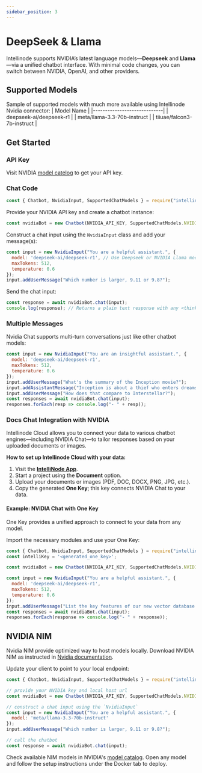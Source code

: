 ```yaml
---
sidebar_position: 3
---
```


# DeepSeek & Llama

Intellinode supports NVIDIA’s latest language models—**Deepseek** and **Llama**—via a unified chatbot interface. 
With minimal code changes, you can switch between NVIDIA, OpenAI, and other providers.

## Supported Models

Sample of supported models with much more available using Intellinode Nvidia connector:
| Model Name                  | 
|-----------------------------|
| deepseek-ai/deepseek-r1     |
| meta/llama-3.3-70b-instruct |
| tiiuae/falcon3-7b-instruct |


## Get Started

### API Key
Visit NVIDIA [model catelog](https://build.nvidia.com/models) to get your API key.


### Chat Code

```javascript
const { Chatbot, NvidiaInput, SupportedChatModels } = require("intellinode");
```

Provide your NVIDIA API key and create a chatbot instance:

```javascript
const nvidiaBot = new Chatbot(NVIDIA_API_KEY, SupportedChatModels.NVIDIA);
```

Construct a chat input using the `NvidiaInput` class and add your message(s):

```javascript
const input = new NvidiaInput("You are a helpful assistant.", {
  model: 'deepseek-ai/deepseek-r1', // Use Deepseek or NVIDIA Llama model
  maxTokens: 512,
  temperature: 0.6
});
input.addUserMessage("Which number is larger, 9.11 or 9.8?");
```

Send the chat input:

```javascript
const response = await nvidiaBot.chat(input);
console.log(response); // Returns a plain text response with any <think> tags removed
```

### Multiple Messages

Nvidia Chat supports multi-turn conversations just like other chatbot models:

```javascript
const input = new NvidiaInput("You are an insightful assistant.", {
  model: 'deepseek-ai/deepseek-r1',
  maxTokens: 512,
  temperature: 0.6
});
input.addUserMessage("What's the summary of the Inception movie?");
input.addAssistantMessage("Inception is about a thief who enters dreams to extract or plant ideas.");
input.addUserMessage("How does that compare to Interstellar?");
const responses = await nvidiaBot.chat(input);
responses.forEach(resp => console.log("- " + resp));
```

### Docs Chat Integration with NVIDIA

Intellinode Cloud allows you to connect your data to various chatbot engines—including NVIDIA Chat—to tailor responses based on your uploaded documents or images.

**How to set up Intellinode Cloud with your data:**
1. Visit the **[IntelliNode App](https://app.intellinode.ai/)**.
2. Start a project using the **Document** option.
3. Upload your documents or images (PDF, DOC, DOCX, PNG, JPG, etc.).
4. Copy the generated **One Key**; this key connects NVIDIA Chat to your data.

#### Example: NVIDIA Chat with One Key
One Key provides a unified approach to connect to your data from any model.

Import the necessary modules and use your One Key:

```javascript
const { Chatbot, NvidiaInput, SupportedChatModels } = require("intellinode");
const intelliKey = '<generated_one_key>';

const nvidiaBot = new Chatbot(NVIDIA_API_KEY, SupportedChatModels.NVIDIA, null, { oneKey: intelliKey });

const input = new NvidiaInput("You are a helpful assistant.", {
  model: 'deepseek-ai/deepseek-r1',
  maxTokens: 512,
  temperature: 0.6
});
input.addUserMessage("List the key features of our new vector database.");
const responses = await nvidiaBot.chat(input);
responses.forEach(response => console.log("- " + response));
```

## NVIDIA NIM
Nvidia NIM provide optimized way to host models locally.
Download NVIDIA NIM as instructed in [Nvidia documentation](https://docs.nvidia.com/nim/large-language-models/latest/getting-started.html#option-1-from-api-catalog).

Update your client to point to your local endpoint:
```javascript
const { Chatbot, NvidiaInput, SupportedChatModels } = require("intellinode");

// provide your NVIDIA key and local host url
const nvidiaBot = new Chatbot(NVIDIA_API_KEY, SupportedChatModels.NVIDIA, null, { baseUrl: 'http://0.0.0.0:8000'});

// construct a chat input using the `NvidiaInput`
const input = new NvidiaInput("You are a helpful assistant.", {
  model: 'meta/llama-3.3-70b-instruct'
});
input.addUserMessage("Which number is larger, 9.11 or 9.8?");

// call the chatbot
const response = await nvidiaBot.chat(input);
```

Check available NIM models in NVIDIA's [model catalog](https://build.nvidia.com/models?filters=nimType%3Anim_type_run_anywhere). Open any model and follow the setup instructions under the Docker tab to deploy.

